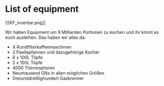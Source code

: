 # List of equipment

![[KF_inventar.png]]

Wir haben Equipment um 9 Milliarden Portionen zu kochen und ihr könnt es euch ausleihen. Das haben wir alles da:

* X Rundfilterkaffeemaschinen
* 2 Paellapfannen und dazugehörige Kocher
* 6 x 100L Töpfe
* 2 x 150L Töpfe
* 4000 Thermophoren
* Neuntausend GNs in allen möglichen Größen
* Dreiunddreißighundert Gasbrenner
